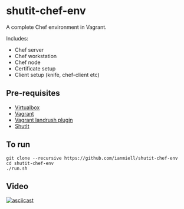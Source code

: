 # shutit-chef-env

A complete Chef environment in Vagrant. 


Includes:

- Chef server
- Chef workstation
- Chef node
- Certificate setup
- Client setup (knife, chef-client etc)

## Pre-requisites

- [Virtualbox](https://www.virtualbox.org/wiki/Downloads)
- [Vagrant](https://www.vagrantup.com)
- [Vagrant landrush plugin](https://github.com/vagrant-landrush/landrush#installation)
- [ShutIt](https://ianmiell.github.io/shutit)

## To run

```
git clone --recursive https://github.com/ianmiell/shutit-chef-env
cd shutit-chef-env
./run.sh
```

## Video

[![asciicast](https://asciinema.org/a/hkos3EPsTscvN5y7FJnfOliXA.png)](https://asciinema.org/a/hkos3EPsTscvN5y7FJnfOliXA)
